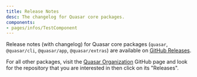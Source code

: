 ```yaml
---
title: Release Notes
desc: The changelog for Quasar core packages.
components:
- pages/infos/TestComponent
---
```


Release notes (with changelog) for Quasar core packages (`quasar`, `@quasar/cli`, `@quasar/app`, `@quasar/extras`) are available on [GitHub Releases](https://github.com/quasarframework/quasar/releases).

For all other packages, visit the [Quasar Organization](https://github.com/quasarframework) GitHub page and look for the repository that you are interested in then click on its "Releases".

<TestComponent/>
